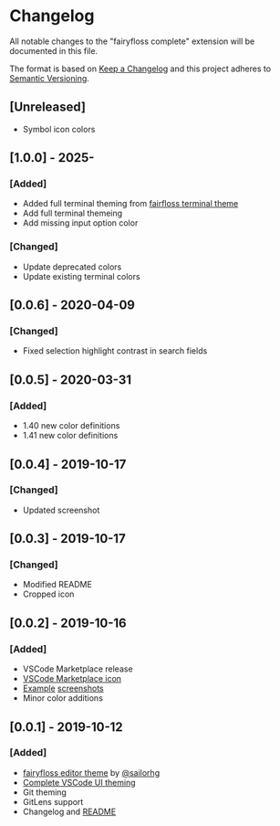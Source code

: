# Changelog

All notable changes to the "fairyfloss complete" extension will be documented in this file.

The format is based on [Keep a Changelog](http://keepachangelog.com/en/1.0.0) and this project adheres to [Semantic Versioning](https://semver.org/spec/v2.0.0.html).

## [Unreleased]
- Symbol icon colors

## [1.0.0] - 2025-
### [Added]
- Added full terminal theming from [fairfloss terminal theme](https://gist.github.com/mintchipleaf/bd17682ec6ec0d11c90d7ff46fa4cdbe)
- Add full terminal themeing
- Add missing input option color

### [Changed]
- Update deprecated colors
- Update existing terminal colors

## [0.0.6] - 2020-04-09
### [Changed]
- Fixed selection highlight contrast in search fields

## [0.0.5] - 2020-03-31
### [Added]
- 1.40 new color definitions
- 1.41 new color definitions

## [0.0.4] - 2019-10-17
### [Changed]
- Updated screenshot

## [0.0.3] - 2019-10-17
### [Changed] 
- Modified README
- Cropped icon

## [0.0.2] - 2019-10-16
### [Added] 
- VSCode Marketplace release
- [VSCode Marketplace icon](/assets/icon.png)
- [Example](/assets/screenshot_basic.png) [screenshots](/assets/screenshot_extras.png)
- Minor color additions

## [0.0.1] - 2019-10-12
### [Added]
- [fairyfloss editor theme](https://github.com/sailorhg/fairyfloss) by [@sailorhg](https://github.com/sailorhg)
- [Complete VSCode UI theming](/themes/fairyfloss-color-theme.json)
- Git theming
- GitLens support
- Changelog and [README](README.md)